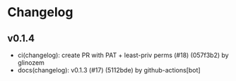 # Changelog

## v0.1.4

* ci(changelog): create PR with PAT + least-priv perms (#18) (057f3b2) by glinozem
* docs(changelog): v0.1.3 (#17) (5112bde) by github-actions[bot]
